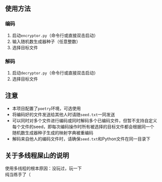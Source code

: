 ## 使用方法  
### 编码
1. 启动`encryptor.py`（命令行或直接双击启动）  
2. 输入随机数生成器种子（任意整数）  
3. 选择目标文件  

### 解码
1. 启动`decryptor.py`（命令行或直接双击启动）  
2. 选择目标文件  

## 注意
- 本项目配置了`poetry`环境，可选使用
- 将编码好的文件发送给其他人时请随`seed.txt`一同发送
- 可以同时对多个文件进行编码或同时解码多个已编码文件，但暂不支持自定义每个文件的seed，即每次编码操作时所有被选择的目标文件都会根据同一个随机数生成器种子生成的映射字典被重编码
- 解码来自他人的编码文件时，请确保`seed.txt`和Python文件在同一目录下

## 关于多线程屎山的说明
使用多线程的根本原因：没玩过，玩一下  
纯当练手了（